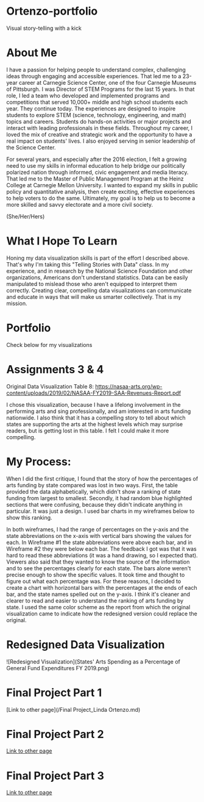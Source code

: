 # Ortenzo-portfolio
Visual story-telling with a kick

# About Me
I have a passion for helping people to understand complex, challenging ideas through engaging and accessible experiences. That led me to a 23-year career at Carnegie Science Center, one of the four Carnegie Museums of Pittsburgh. I was Director of STEM Programs for the last 15 years. In that role, I led a team who developed and implemented programs and competitions that served 10,000+ middle and high school students each year. They continue today. The experiences are designed to inspire students to explore STEM (science, technology, engineering, and math) topics and careers. Students do hands-on activities or major projects and interact with leading professionals in these fields. Throughout my career, I loved the mix of creative and strategic work and the opportunity to have a real impact on students' lives. I also enjoyed serving in senior leadership of the Science Center. 

For several years, and especially after the 2016 election, I felt a growing need to use my skills in informal education to help bridge our politically polarized nation through informed, civic engagement and media literacy. That led me to the Master of Public Management Program at the Heinz College at Carnegie Mellon University. I wanted to expand my skills in public policy and quantitative analysis, then create exciting, effective experiences to help voters to do the same. Ultimately, my goal is to help us to become a more skilled and savvy electorate and a more civil society. 

(She/Her/Hers)

# What I Hope To Learn 
Honing my data visualization skills is part of the effort I described above. That's why I'm taking this "Telling Stories with Data" class. In my experience, and in research by the National Science Foundation and other organizations, Americans don't understand statistics. Data can be easily manipulated to mislead those who aren't equipped to interpret them correctly. Creating clear, compelling data visualizations can communicate and educate in ways that will make us smarter collectively. That is my mission.    


# Portfolio
Check below for my visualizations

# Assignments 3 & 4

Original Data Visualization 
Table 8: https://nasaa-arts.org/wp-content/uploads/2019/02/NASAA-FY2019-SAA-Revenues-Report.pdf

I chose this visualization, because I have a lifelong involvement in the performing arts and sing professionally, and am interested in arts funding nationwide. I also think that it has a compelling story to tell about which states are supporting the arts at the highest levels which may surprise readers, but is getting lost in this table. I felt I could make it more compelling. 

# My Process: 
When I did the first critique, I found that the story of how the percentages of arts funding by state compared was lost in two ways. First, the table provided the data alphabetically, which didn't show a ranking of state funding from largest to smallest. Secondly, it had random blue highlighted sections that were confusing, because they didn't indicate anything in particular. It was just a design. I used bar charts in my wireframes below to show this ranking. 




In both wireframes, I had the range of percentages on the y-axis and the state abbreviations on the x-axis with vertical bars showing the values for each. In Wireframe #1 the state abbreviations were above each bar, and in Wireframe #2 they were below each bar. 
The feedback I got was that it was hard to read these abbreviations (it was a hand drawing, so I expected that). Viewers also said that they wanted to know the source of the information and to see the percentages clearly for each state. The bars alone weren't precise enough to show the specific values. It took time and thought to figure out what each percentage was. For these reasons, I decided to create a chart with horizontal bars with the percentages at the ends of each bar, and the state names spelled out on the y-axis. I think it's cleaner and clearer to read and easier to understand the ranking of arts funding by state. I used the same color scheme as the report from which the original visualization came to indicate how the redesigned version could replace the original.  


# Redesigned Data Visualization 

![Redesigned Visualization](States' Arts Spending as a Percentage of General Fund Expenditures FY 2019.png)

# Final Project Part 1

[Link to other page](/Final Project_Linda Ortenzo.md)

# Final Project Part 2

[Link to other page](/FinalProjectPart2.md)

# Final Project Part 3

[Link to other page](/FinalProjectPart3.md)
